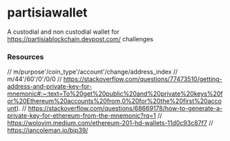 # partisiawallet
A custodial and non custodial wallet for https://partisiablockchain.devpost.com/ challenges


### Resources
// m/purpose'/coin_type'/account'/change/address_index
// m/44'/60'/0'/0/0
// https://stackoverflow.com/questions/77473510/getting-address-and-private-key-for-mnemonic#:~:text=To%20get%20public%20and%20private%20keys%20for%20Ethereum%20accounts%20from,0%20for%20the%20first%20account).
// https://stackoverflow.com/questions/68669178/how-to-generate-a-private-key-for-ethereum-from-the-mnemonic?rq=1
// https://wolovim.medium.com/ethereum-201-hd-wallets-11d0c93c87f7
// https://iancoleman.io/bip39/